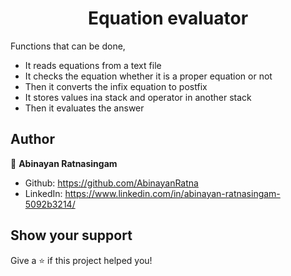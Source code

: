 <h1 align="center">Equation evaluator</h1>
     
Functions that can be done,

- It reads equations from a text file
- It checks the equation whether it is a proper equation or not
- Then it converts the infix equation to postfix
- It stores values ina stack and operator in another stack
- Then it evaluates the answer

## Author

👤 **Abinayan Ratnasingam**

- Github: https://github.com/AbinayanRatna
- LinkedIn: https://www.linkedin.com/in/abinayan-ratnasingam-5092b3214/

## Show your support

Give a ⭐️ if this project helped you!
